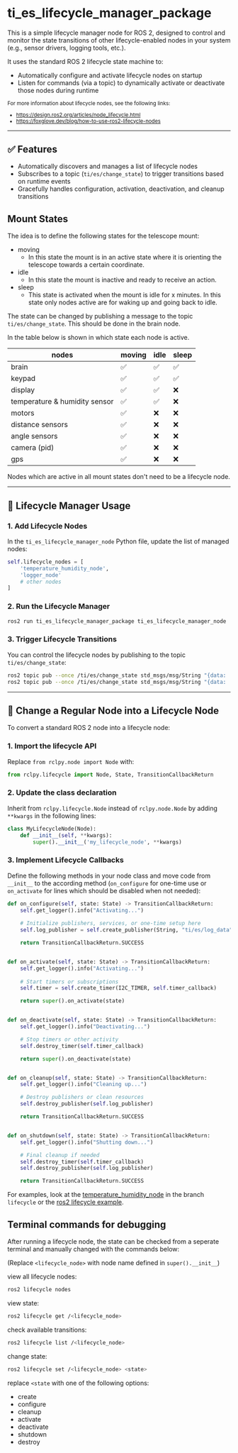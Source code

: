 # ti_es_lifecycle_manager_package

This is a simple lifecycle manager node for ROS 2, designed to control and monitor the state transitions of other lifecycle-enabled nodes in your system (e.g., sensor drivers, logging tools, etc.).

It uses the standard ROS 2 lifecycle state machine to:
- Automatically configure and activate lifecycle nodes on startup
- Listen for commands (via a topic) to dynamically activate or deactivate those nodes during runtime

<small>

For more information about lifecycle nodes, see the following links:
- https://design.ros2.org/articles/node_lifecycle.html
- https://foxglove.dev/blog/how-to-use-ros2-lifecycle-nodes

</small>

---

## ✅ Features

- Automatically discovers and manages a list of lifecycle nodes
- Subscribes to a topic (`ti/es/change_state`) to trigger transitions based on runtime events
- Gracefully handles configuration, activation, deactivation, and cleanup transitions

## Mount States

The idea is to define the following states for the telescope mount:
- moving
  - In this state the mount is in an active state where it is orienting the telescope towards a certain coordinate.
- idle
  - In this state the mount is inactive and ready to receive an action.
- sleep
  - This state is activated when the mount is idle for x minutes. In this state only nodes active are for waking up and going back to idle.

The state can be changed by publishing a message to the topic `ti/es/change_state`. This should be done in the brain node.

In the table below is shown in which state each node is active.

| nodes                         | moving | idle | sleep |
| ----------------------------- | ------ | ---- | ----- |
| brain                         | ✅      | ✅    | ✅     |
| keypad                        | ✅      | ✅    | ✅     |
| display                       | ✅      | ✅    | ❌     |
| temperature & humidity sensor | ✅      | ✅    | ❌     |
| motors                        | ✅      | ❌    | ❌     |
| distance sensors              | ✅      | ❌    | ❌     |
| angle sensors                 | ✅      | ❌    | ❌     |
| camera (pid)                  | ✅      | ❌    | ❌     |
| gps                           | ✅      | ❌    | ❌     |

Nodes which are active in all mount states don't need to be a lifecycle node. 

---

## 🚀 Lifecycle Manager Usage

### 1. Add Lifecycle Nodes
In the `ti_es_lifecycle_manager_node` Python file, update the list of managed nodes:
```python
self.lifecycle_nodes = [
    'temperature_humidity_node',
    'logger_node'
    # other nodes
]
```

### 2. Run the Lifecycle Manager
```bash
ros2 run ti_es_lifecycle_manager_package ti_es_lifecycle_manager_node
```

### 3. Trigger Lifecycle Transitions
You can control the lifecycle nodes by publishing to the topic `ti/es/change_state`:

```bash
ros2 topic pub --once /ti/es/change_state std_msgs/msg/String "{data: 'deactivate'}"
ros2 topic pub --once /ti/es/change_state std_msgs/msg/String "{data: 'activate'}"
```

---

## 🔄 Change a Regular Node into a Lifecycle Node

To convert a standard ROS 2 node into a lifecycle node:

### 1. Import the lifecycle API
Replace `from rclpy.node import Node` with:
```python
from rclpy.lifecycle import Node, State, TransitionCallbackReturn
```

### 2. Update the class declaration
Inherit from `rclpy.lifecycle.Node` instead of `rclpy.node.Node` by adding `**kwargs` in the following lines:

```python
class MyLifecycleNode(Node):
    def __init__(self, **kwargs):
        super().__init__('my_lifecycle_node', **kwargs)
```

### 3. Implement Lifecycle Callbacks
Define the following methods in your node class and move code from `__init__` to the according method (`on_configure` for one-time use or `on_activate` for lines which should be disabled when not needed):

```python
def on_configure(self, state: State) -> TransitionCallbackReturn:
    self.get_logger().info("Activating...")
    
    # Initialize publishers, services, or one-time setup here
    self.log_publisher = self.create_publisher(String, "ti/es/log_data", 10)        

    return TransitionCallbackReturn.SUCCESS


def on_activate(self, state: State) -> TransitionCallbackReturn:
    self.get_logger().info("Activating...")
    
    # Start timers or subscriptions
    self.timer = self.create_timer(I2C_TIMER, self.timer_callback)

    return super().on_activate(state)


def on_deactivate(self, state: State) -> TransitionCallbackReturn:
    self.get_logger().info("Deactivating...")

    # Stop timers or other activity
    self.destroy_timer(self.timer_callback)

    return super().on_deactivate(state)


def on_cleanup(self, state: State) -> TransitionCallbackReturn:
    self.get_logger().info("Cleaning up...")

    # Destroy publishers or clean resources
    self.destroy_publisher(self.log_publisher)

    return TransitionCallbackReturn.SUCCESS


def on_shutdown(self, state: State) -> TransitionCallbackReturn:
    self.get_logger().info("Shutting down...")

    # Final cleanup if needed
    self.destroy_timer(self.timer_callback)
    self.destroy_publisher(self.log_publisher)

    return TransitionCallbackReturn.SUCCESS
```

For examples, look at the [temperature_humidity_node](https://github.com/DavidAkerboom/ti_es_temperature_humidity_package/blob/lifecycle/ti_es_temperature_humidity_package/ti_es_temperature_humidity_node.py) in the branch `lifecycle` or the [ros2 lifecycle example](https://github.com/ros2/demos/tree/jazzy/lifecycle_py).


## Terminal commands for debugging
After running a lifecycle node, the state can be checked from a seperate terminal and manually changed with the commands below:

(Replace `<lifecycle_node>` with node name defined in `super().__init__`)

view all lifecycle nodes:
```bash
ros2 lifecycle nodes
```

view state:
```bash
ros2 lifecycle get /<lifecycle_node>
```

check available transitions:
```bash
ros2 lifecycle list /<lifecycle_node>
```

change state:
```bash
ros2 lifecycle set /<lifecycle_node> <state>
```
replace `<state` with one of the following options:
- create
- configure
- cleanup
- activate
- deactivate
- shutdown
- destroy